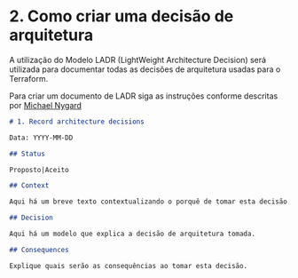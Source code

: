 # 2. Como criar uma decisão de arquitetura 

A utilização do Modelo LADR (LightWeight Architecture Decision) será utilizada para documentar todas as decisões de arquitetura usadas para o Terraform. 

Para criar um documento de LADR siga as instruções conforme descritas por [Michael Nygard](http://thinkrelevance.com/blog/2011/11/15/documenting-architecture-decisions)


``` Markdown
# 1. Record architecture decisions

Data: YYYY-MM-DD

## Status

Proposto|Aceito

## Context

Aqui há um breve texto contextualizando o porquê de tomar esta decisão.

## Decision

Aqui há um modelo que explica a decisão de arquitetura tomada.

## Consequences

Explique quais serão as consequências ao tomar esta decisão. 
```